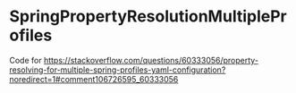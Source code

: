 # SpringPropertyResolutionMultipleProfiles
Code for https://stackoverflow.com/questions/60333056/property-resolving-for-multiple-spring-profiles-yaml-configuration?noredirect=1#comment106726595_60333056
